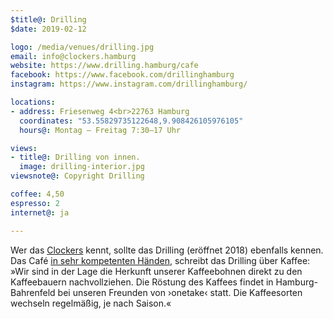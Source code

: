 ```yaml
---
$title@: Drilling
$date: 2019-02-12

logo: /media/venues/drilling.jpg
email: info@clockers.hamburg
website: https://www.drilling.hamburg/cafe
facebook: https://www.facebook.com/drillinghamburg
instagram: https://www.instagram.com/drillinghamburg/

locations:
- address: Friesenweg 4<br>22763 Hamburg
  coordinates: "53.55829735122648,9.908426105976105"
  hours@: Montag – Freitag 7:30–17 Uhr

views:
- title@: Drilling von innen.
  image: drilling-interior.jpg
viewsnote@: Copyright Drilling

coffee: 4,50
espresso: 2
internet@: ja

---
```

Wer das [Clockers](https://clockers.hamburg/) kennt, sollte das Drilling (eröffnet 2018) ebenfalls kennen. Das Café [in sehr kompetenten Händen](https://www.facebook.com/drillinghamburg/photos/a.193377721384251/319052372150118/), schreibt das Drilling über Kaffee: »Wir sind in der Lage die Herkunft unserer Kaffeebohnen direkt zu den Kaffeebauern nachvollziehen. Die Röstung des Kaffees findet in Hamburg-Bahrenfeld bei unseren Freunden von ›onetake‹ statt. Die Kaffeesorten wechseln regelmäßig, je nach Saison.«